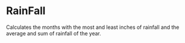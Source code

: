 # RainFall
Calculates the months with the most and least inches of rainfall and the average and sum of rainfall of the year.
